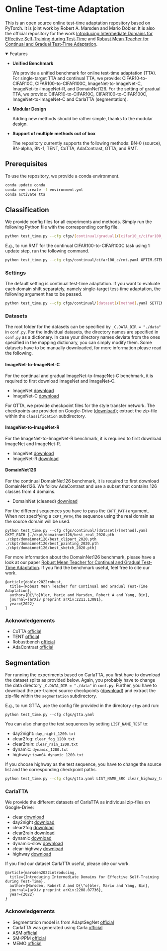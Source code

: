 # Online Test-time Adaptation
This is an open source online test-time adaptation repository based on PyTorch. It is joint work by Robert A. Marsden and Mario Döbler. It is also the official repository for the work [Introducing Intermediate Domains for Effective Self-Training during Test-Time](https://arxiv.org/abs/2208.07736) and [Robust Mean Teacher for Continual and Gradual Test-Time Adaptation](https://arxiv.org/abs/2211.13081).

<details open>
<summary>Features</summary>

- **Unified Benchmark**

  We provide a unified benchmark for online test-time adaptation (TTA). For single-target TTA and continual TTA, we provide: CIFAR10-to-CIFAR10C, CIFAR100-to-CIFAR100C, ImageNet-to-ImageNet-C, ImageNet-to-ImageNet-R, and DomainNet126. For the setting of gradual TTA, we provide: CIFAR10-to-CIFAR10C, CIFAR100-to-CIFAR100C, ImageNet-to-ImageNet-C and CarlaTTA (segmentation).

- **Modular Design**

  Adding new methods should be rather simple, thanks to the modular design.

- **Support of multiple methods out of box**

  The repository currently supports the following methods: BN-0 (source), BN-alpha, BN-1, TENT, CoTTA, AdaContrast, GTTA, and RMT.

</details>

## Prerequisites
To use the repository, we provide a conda environment.
```bash
conda update conda
conda env create -f environment.yml
conda activate tta 
```

## Classification

We provide config files for all experiments and methods. Simply run the following Python file with the corresponding config file.
```bash
python test_time.py --cfg cfgs/[continual/gradual]/[cifar10_c/cifar100_c/imagenet_c/imagenet_r/domainnet126]/[source/norm_test/norm_alpha/tent/cotta/gtta/adacontrast/rmt].yaml
```

E.g., to run RMT for the continual CIFAR100-to-CIFAR100C task using 1 update step, run the following command.
```bash
python test_time.py --cfg cfgs/continual/cifar100_c/rmt.yaml OPTIM.STEP 1
```

### Settings
The default setting is continual test-time adaptation. If you want to evaluate each domain shift separately, namely single-target test-time adaptation, the following argument has to be passed.
```bash
python test_time.py --cfg cfgs/continual/[dataset]/[method].yaml SETTING reset_each_shift
```

### Datasets
The root folder for the datasets can be specified by `_C.DATA_DIR = "./data"` in `conf.py`. For the individual datasets, the directory names are specified in `conf.py` as a dictionary. In case your directory names deviate from the ones specified in the mapping dictionary, you can simply modify them. Some datasets have to be manually downloaded, for more information please read the following.

#### ImageNet-to-ImageNet-C
For the continual and gradual ImageNet-to-ImageNet-C benchmark, it is required to first download ImageNet and ImageNet-C.
+ ImageNet [download](https://www.image-net.org/download.php)
+ ImageNet-C [download](https://zenodo.org/record/2235448#.Yj2RO_co_mF)

For GTTA, we provide checkpoint files for the style transfer network. The checkpoints are provided on Google-Drive ([download](https://drive.google.com/file/d/1i1IUZ6XJYBa7TfNVM4LovsP3gBCutm9_/view?usp=sharing)); extract the zip-file within the `classification` subdirectory.

#### ImageNet-to-ImageNet-R
For the ImageNet-to-ImageNet-R benchmark, it is required to first download ImageNet and ImageNet-R.
+ ImageNet [download](https://www.image-net.org/download.php)
+ ImageNet-R [download](https://github.com/hendrycks/imagenet-r)

#### DomainNet126
For the continual DomainNet126 benchmark, it is required to first download DomainNet126. We follow AdaContrast and use a subset that contains 126 classes from 4 domains.
+ DomainNet (cleaned) [download](http://ai.bu.edu/M3SDA/)

For the different sequences you have to pass the `CKPT_PATH` argument. When not specifying a `CKPT_PATH`, the sequence using the real domain as the source domain will be used.
```
python test_time.py --cfg cfgs/continual/[dataset]/[method].yaml CKPT_PATH [./ckpt/domainnet126/best_real_2020.pth ./ckpt/domainnet126/best_clipart_2020.pth ./ckpt/domainnet126/best_painting_2020.pth ./ckpt/domainnet126/best_sketch_2020.pth]
```

For more information about the DomainNet126 benchmark, please have a look at our paper [Robust Mean Teacher for Continual and Gradual Test-Time Adaptation](https://arxiv.org/abs/2211.13081). If you find the benchmark useful, feel free to cite our work.
```
@article{dobler2022robust,
  title={Robust Mean Teacher for Continual and Gradual Test-Time Adaptation},
  author={D{\"o}bler, Mario and Marsden, Robert A and Yang, Bin},
  journal={arXiv preprint arXiv:2211.13081},
  year={2022}
}
```

### Acknowledgements
+ CoTTA [official](https://github.com/qinenergy/cotta)
+ TENT [official](https://github.com/DequanWang/tent)
+ Robustbench [official](https://github.com/RobustBench/robustbench)
+ AdaContrast [official](https://github.com/DianCh/AdaContrast)

## Segmentation

For running the experiments based on CarlaTTA, you first have to download the dataset splits as provided below. Again, you probably have to change the data directory `_C.DATA_DIR = "./data"` in `conf.py`. Further, you have to download the pre-trained source checkpoints ([download](https://drive.google.com/file/d/1PoeW-GnFr374j-J76H8udblSwrae74LQ/view?usp=sharing)) and extract the zip-file within the `segmentation` subdirectory.

E.g., to run GTTA, use the config file provided in the directory `cfgs` and run:
```
python test_time.py --cfg cfgs/gtta.yaml
```

You can also change the test sequences by setting `LIST_NAME_TEST` to:
+ day2night: `day_night_1200.txt`
+ clear2fog: `clear_fog_1200.txt`
+ clear2rain: `clear_rain_1200.txt`
+ dynamic: `dynamic_1200.txt`
+ highway: `town04_dynamic_1200.txt`

If you choose highway as the test sequence, you have to change the source list and the corresponding checkpoint paths.
```bash
python test_time.py --cfg cfgs/gtta.yaml LIST_NAME_SRC clear_highway_train.txt LIST_NAME_TEST town04_dynamic_1200.txt CKPT_PATH_SEG ./ckpt/clear_highway/ckpt_seg.pth CKPT_PATH_ADAIN_DEC = ./ckpt/clear_highway/ckpt_adain.pth
```

### CarlaTTA
We provide the different datasets of CarlaTTA as individual zip-files on Google-Drive:
+ clear [download](https://drive.google.com/file/d/19HUmZkL5wo4gY7w5cfztgNVga_uNSVUp/view?usp=sharing)
+ day2night [download](https://drive.google.com/file/d/1R3br738UCPGryhWhJE-Uy4sCJW3FaVTr/view?usp=sharing)
+ clear2fog  [download](https://drive.google.com/file/d/1LeNF9PpdJ7lbpsvNwGy9xpC-AYlPiwMI/view?usp=sharing)
+ clear2rain [download](https://drive.google.com/file/d/1TJfQ4CjIOJtrOpUCQ7VyqKBVYQndGNa_/view?usp=sharing)
+ dynamic [download](https://drive.google.com/file/d/1jb1qJMhOSJ48XUQ7eRqT7agnDK9OBwox/view?usp=sharing)
+ dynamic-slow [download](https://drive.google.com/file/d/1RTciKaw2LhlQ4ecKMlarSKyOzsDgaurT/view?usp=sharing)
+ clear-highway [download](https://drive.google.com/file/d/1lZlxwBVBSBAguONX9K6gI2NlWqAxECvB/view?usp=sharing)
+ highway [download](https://drive.google.com/file/d/1Q_3iOuDK4t-W3lvsHwRddDqHTE8GEAIj/view?usp=sharing)

If you find our dataset CarlaTTA useful, please cite our work.
```
@article{marsden2022introducing,
  title={Introducing Intermediate Domains for Effective Self-Training during Test-Time},
  author={Marsden, Robert A and D{\"o}bler, Mario and Yang, Bin},
  journal={arXiv preprint arXiv:2208.07736},
  year={2022}
}
```

### Acknowledgements
+ Segmentation model is from AdaptSegNet [official](https://github.com/wasidennis/AdaptSegNet)
+ CarlaTTA was generated using Carla [official](https://github.com/carla-simulator/carla)
+ ASM [official](https://github.com/RoyalVane/ASM)
+ SM-PPM [official](https://github.com/W-zx-Y/SM-PPM)
+ MEMO [official](https://github.com/zhangmarvin/memo)

